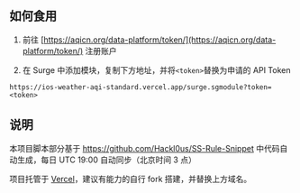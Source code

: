 ## 如何食用

1. 前往 [https://aqicn.org/data-platform/token/](https://aqicn.org/data-platform/token/) 注册账户

2. 在 Surge 中添加模块，复制下方地址，并将`<token>`替换为申请的 API Token

```
https://ios-weather-aqi-standard.vercel.app/surge.sgmodule?token=<token>
```

## 说明

本项目脚本部分基于 https://github.com/Hackl0us/SS-Rule-Snippet 中代码自动生成，每日 UTC 19:00 自动同步（北京时间 3 点）

项目托管于 [Vercel](http://vercel.com/)，建议有能力的自行 fork 搭建，并替换上方域名。